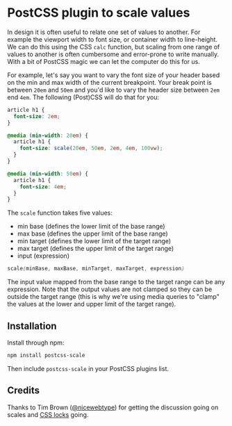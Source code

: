 # PostCSS plugin to scale values

In design it is often useful to relate one set of values to another. For example the viewport width to font size, or container width to line-height. We can do this using the CSS `calc` function, but scaling from one range of values to another is often cumbersome and error-prone to write manually. With a bit of PostCSS magic we can let the computer do this for us.

For example, let's say you want to vary the font size of your header based on the min and max width of the current breakpoint. Your break point is between `20em` and `50em` and you'd like to vary the header size between `2em` end `4em`. The following (Post)CSS will do that for you:

```css
article h1 {
  font-size: 2em;
}

@media (min-width: 20em) {
  article h1 {
    font-size: scale(20em, 50em, 2em, 4em, 100vw);
  }
}

@media (min-width: 50em) {
  article h1 {
    font-size: 4em;    
  }
}
```

The `scale` function takes five values:

  * min base (defines the lower limit of the base range)
  * max base (defines the upper limit of the base range)
  * min target (defines the lower limit of the target range)
  * max target (defines the upper limit of the target range)
  * input (expression)

```css
scale(minBase, maxBase, minTarget, maxTarget, expression)
```

The input value mapped from the base range to the target range can be any expression. Note that the output values are not clamped so they can be outside the target range (this is why we're using media queries to "clamp" the values at the lower and upper limit of the target range).

## Installation

Install through npm:

```bash
npm install postcss-scale
```

Then include `postcss-scale` in your PostCSS plugins list.

## Credits

Thanks to Tim Brown ([@nicewebtype](https://twitter.com/nicewebtype)) for getting the discussion going on scales and [CSS locks](http://blog.typekit.com/2016/08/17/flexible-typography-with-css-locks/) going.
